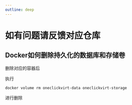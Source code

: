```yaml
---
outline: deep
---
```


# 如有问题请反馈对应仓库

## Docker如何删除持久化的数据库和存储卷

删除对应的容器后

执行

```shell
docker volume rm oneclickvirt-data oneclickvirt-storage
```

进行删除
